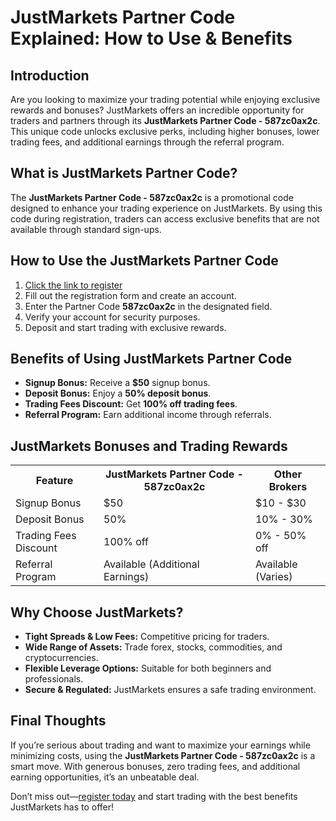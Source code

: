 <h1>JustMarkets Partner Code Explained: How to Use & Benefits</h1>
    <h2>Introduction</h2>
    <p>Are you looking to maximize your trading potential while enjoying exclusive rewards and bonuses? JustMarkets offers an incredible opportunity for traders and partners through its <strong>JustMarkets Partner Code - 587zc0ax2c</strong>. This unique code unlocks exclusive perks, including higher bonuses, lower trading fees, and additional earnings through the referral program.</p>
    <h2>What is JustMarkets Partner Code?</h2>
    <p>The <strong>JustMarkets Partner Code - 587zc0ax2c</strong> is a promotional code designed to enhance your trading experience on JustMarkets. By using this code during registration, traders can access exclusive benefits that are not available through standard sign-ups.</p>
    <h2>How to Use the JustMarkets Partner Code</h2>
    <ol>
        <li><a href="https://one.justmarkets.link/a/587zc0ax2c">Click the link to register</a></li>
        <li>Fill out the registration form and create an account.</li>
        <li>Enter the Partner Code <strong>587zc0ax2c</strong> in the designated field.</li>
        <li>Verify your account for security purposes.</li>
        <li>Deposit and start trading with exclusive rewards.</li>
    </ol>
    <h2>Benefits of Using JustMarkets Partner Code</h2>
    <ul>
        <li><strong>Signup Bonus:</strong> Receive a <strong>$50</strong> signup bonus.</li>
        <li><strong>Deposit Bonus:</strong> Enjoy a <strong>50% deposit bonus</strong>.</li>
        <li><strong>Trading Fees Discount:</strong> Get <strong>100% off trading fees</strong>.</li>
        <li><strong>Referral Program:</strong> Earn additional income through referrals.</li>
    </ul>
    <h2>JustMarkets Bonuses and Trading Rewards</h2>
    <table>
        <tr>
            <th>Feature</th>
            <th>JustMarkets Partner Code - 587zc0ax2c</th>
            <th>Other Brokers</th>
        </tr>
        <tr>
            <td>Signup Bonus</td>
            <td>$50</td>
            <td>$10 - $30</td>
        </tr>
        <tr>
            <td>Deposit Bonus</td>
            <td>50%</td>
            <td>10% - 30%</td>
        </tr>
        <tr>
            <td>Trading Fees Discount</td>
            <td>100% off</td>
            <td>0% - 50% off</td>
        </tr>
        <tr>
            <td>Referral Program</td>
            <td>Available (Additional Earnings)</td>
            <td>Available (Varies)</td>
        </tr>
    </table>
    <h2>Why Choose JustMarkets?</h2>
    <ul>
        <li><strong>Tight Spreads & Low Fees:</strong> Competitive pricing for traders.</li>
        <li><strong>Wide Range of Assets:</strong> Trade forex, stocks, commodities, and cryptocurrencies.</li>
        <li><strong>Flexible Leverage Options:</strong> Suitable for both beginners and professionals.</li>
        <li><strong>Secure & Regulated:</strong> JustMarkets ensures a safe trading environment.</li>
    </ul>
    <h2>Final Thoughts</h2>
    <p>If you’re serious about trading and want to maximize your earnings while minimizing costs, using the <strong>JustMarkets Partner Code - 587zc0ax2c</strong> is a smart move. With generous bonuses, zero trading fees, and additional earning opportunities, it’s an unbeatable deal.</p>
    <p>Don’t miss out—<a href="https://one.justmarkets.link/a/587zc0ax2c">register today</a> and start trading with the best benefits JustMarkets has to offer!</p>
</body>
</html>
